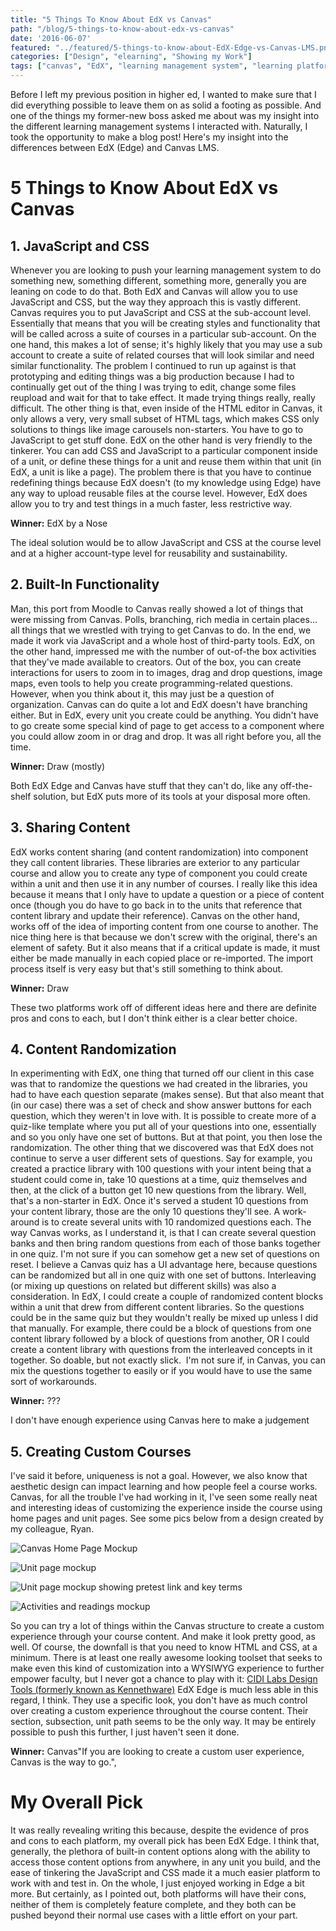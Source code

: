 ```yaml
---
title: "5 Things To Know About EdX vs Canvas"
path: "/blog/5-things-to-know-about-edx-vs-canvas"
date: '2016-06-07'
featured: "../featured/5-things-to-know-about-EdX-Edge-vs-Canvas-LMS.png"
categories: ["Design", "elearning", "Showing my Work"]
tags: ["canvas", "EdX", "learning management system", "learning platform", "LMS", "review"]
---
```


Before I left my previous position in higher ed, I wanted to make sure that I did everything possible to leave them on as solid a footing as possible. And one of the things my former-new boss asked me about was my insight into the different learning management systems I interacted with. Naturally, I took the opportunity to make a blog post! Here's my insight into the differences between EdX (Edge) and Canvas LMS.

# 5 Things to Know About EdX vs Canvas

## 1\. JavaScript and CSS

Whenever you are looking to push your learning management system to do something new, something different, something more, generally you are leaning on code to do that. Both EdX and Canvas will allow you to use JavaScript and CSS, but the way they approach this is vastly different. Canvas requires you to put JavaScript and CSS at the sub-account level. Essentially that means that you will be creating styles and functionality that will be called across a suite of courses in a particular sub-account. On the one hand, this makes a lot of sense; it's highly likely that you may use a sub account to create a suite of related courses that will look similar and need similar functionality. The problem I continued to run up against is that prototyping and editing things was a big production because I had to continually get out of the thing I was trying to edit, change some files reupload and wait for that to take effect. It made trying things really, really difficult. The other thing is that, even inside of the HTML editor in Canvas, it only allows a very, very small subset of HTML tags, which makes CSS only solutions to things like image carousels non-starters. You have to go to JavaScript to get stuff done. EdX on the other hand is very friendly to the tinkerer. You can add CSS and JavaScript to a particular component inside of a unit, or define these things for a unit and reuse them within that unit (in EdX, a unit is like a page). The problem there is that you have to continue redefining things because EdX doesn't (to my knowledge using Edge) have any way to upload reusable files at the course level. However, EdX does allow you to try and test things in a much faster, less restrictive way.

**Winner:** EdX by a Nose

The ideal solution would be to allow JavaScript and CSS at the course level and at a higher account-type level for reusability and sustainability.

## 2\. Built-In Functionality

Man, this port from Moodle to Canvas really showed a lot of things that were missing from Canvas. Polls, branching, rich media in certain places... all things that we wrestled with trying to get Canvas to do. In the end, we made it work via JavaScript and a whole host of third-party tools. EdX, on the other hand, impressed me with the number of out-of-the box activities that they've made available to creators. Out of the box, you can create interactions for users to zoom in to images, drag and drop questions, image maps, even tools to help you create programming-related questions. However, when you think about it, this may just be a question of organization. Canvas can do quite a lot and EdX doesn't have branching either. But in EdX, every unit you create could be anything. You didn't have to go create some special kind of page to get access to a component where you could allow zoom in or drag and drop. It was all right before you, all the time.

**Winner:** Draw (mostly)

Both EdX Edge and Canvas have stuff that they can't do, like any off-the-shelf solution, but EdX puts more of its tools at your disposal more often.

## 3\. Sharing Content

EdX works content sharing (and content randomization) into component they call content libraries. These libraries are exterior to any particular course and allow you to create any type of component you could create within a unit and then use it in any number of courses. I really like this idea because it means that I only have to update a question or a piece of content once (though you do have to go back in to the units that reference that content library and update their reference). Canvas on the other hand, works off of the idea of importing content from one course to another. The nice thing here is that because we don't screw with the original, there's an element of safety. But it also means that if a critical update is made, it must either be made manually in each copied place or re-imported. The import process itself is very easy but that's still something to think about.

**Winner:** Draw

These two platforms work off of different ideas here and there are definite pros and cons to each, but I don't think either is a clear better choice.

## 4\. Content Randomization

In experimenting with EdX, one thing that turned off our client in this case was that to randomize the questions we had created in the libraries, you had to have each question separate (makes sense). But that also meant that (in our case) there was a set of check and show answer buttons for each question, which they weren't in love with. It is possible to create more of a quiz-like template where you put all of your questions into one, essentially and so you only have one set of buttons. But at that point, you then lose the randomization. The other thing that we discovered was that EdX does not continue to serve a user different sets of questions. Say for example, you created a practice library with 100 questions with your intent being that a student could come in, take 10 questions at a time, quiz themselves and then, at the click of a button get 10 new questions from the library. Well, that's a non-starter in EdX. Once it's served a student 10 questions from your content library, those are the only 10 questions they'll see. A work-around is to create several units with 10 randomized questions each. The way Canvas works, as I understand it, is that I can create several question banks and then bring random questions from each of those banks together in one quiz. I'm not sure if you can somehow get a new set of questions on reset. I believe a Canvas quiz has a UI advantage here, because questions can be randomized but all in one quiz with one set of buttons. Interleaving (or mixing up questions on related but different skills) was also a consideration. In EdX, I could create a couple of randomized content blocks within a unit that drew from different content libraries. So the questions could be in the same quiz but they wouldn't really be mixed up unless I did that manually. For example, there could be a block of questions from one content library followed by a block of questions from another, OR I could create a content library with questions from the interleaved concepts in it together. So doable, but not exactly slick.  I'm not sure if, in Canvas, you can mix the questions together to easily or if you would have to use the same sort of workarounds.

**Winner:** ???

I don't have enough experience using Canvas here to make a judgement

## 5. Creating Custom Courses

I've said it before, uniqueness is not a goal. However, we also know that aesthetic design can impact learning and how people feel a course works. Canvas, for all the trouble I've had working in it, I've seen some really neat and interesting ideas of customizing the experience inside the course using home pages and unit pages. See some pics below from a design created by my colleague, Ryan.

<img
    sizes="(max-width: 810px) 100vw, 810px"
    srcset="https://res.cloudinary.com/dhdaswa6t/image/upload/f_auto,q_60,w_203/v1530396697/blog/Screen-Shot-2016-05-23-at-4.31.15-PM.png 203w,
            https://res.cloudinary.com/dhdaswa6t/image/upload/f_auto,q_60,w_405/v1530396697/blog/Screen-Shot-2016-05-23-at-4.31.15-PM.png 405w,
            https://res.cloudinary.com/dhdaswa6t/image/upload/f_auto,q_60,w_810/v1530396697/blog/Screen-Shot-2016-05-23-at-4.31.15-PM.png 810w,
            https://res.cloudinary.com/dhdaswa6t/image/upload/f_auto,q_60,w_1215/v1530396697/blog/Screen-Shot-2016-05-23-at-4.31.15-PM.png 1215w"
    src="https://res.cloudinary.com/dhdaswa6t/image/upload/f_auto,q_60,w_810/v1530396697/blog/Screen-Shot-2016-05-23-at-4.31.15-PM.png"
    alt="Canvas Home Page Mockup" />

  <img
    sizes="(max-width: 810px) 100vw, 810px"
    srcset="https://res.cloudinary.com/dhdaswa6t/image/upload/f_auto,q_60,w_203/v1530396697/blog/Screen-Shot-2016-05-23-at-4.31.52-PM.png 203w,
            https://res.cloudinary.com/dhdaswa6t/image/upload/f_auto,q_60,w_405/v1530396697/blog/Screen-Shot-2016-05-23-at-4.31.52-PM.png 405w,
            https://res.cloudinary.com/dhdaswa6t/image/upload/f_auto,q_60,w_810/v1530396697/blog/Screen-Shot-2016-05-23-at-4.31.52-PM.png 810w,
            https://res.cloudinary.com/dhdaswa6t/image/upload/f_auto,q_60,w_1215/v1530396697/blog/Screen-Shot-2016-05-23-at-4.31.52-PM.png 1215w"
    src="https://res.cloudinary.com/dhdaswa6t/image/upload/f_auto,q_60,w_810/v1530396697/blog/Screen-Shot-2016-05-23-at-4.31.52-PM.png"
    alt="Unit page mockup" />

<img
  sizes="(max-width: 810px) 100vw, 810px"
  srcset="https://res.cloudinary.com/dhdaswa6t/image/upload/f_auto,q_60,w_203/v1530396697/blog/Screen-Shot-2016-05-23-at-4.31.59-PM.png 203w,
          https://res.cloudinary.com/dhdaswa6t/image/upload/f_auto,q_60,w_405/v1530396697/blog/Screen-Shot-2016-05-23-at-4.31.59-PM.png 405w,
          https://res.cloudinary.com/dhdaswa6t/image/upload/f_auto,q_60,w_810/v1530396697/blog/Screen-Shot-2016-05-23-at-4.31.59-PM.png 810w,
          https://res.cloudinary.com/dhdaswa6t/image/upload/f_auto,q_60,w_1215/v1530396697/blog/Screen-Shot-2016-05-23-at-4.31.59-PM.png 1215w"
  src="https://res.cloudinary.com/dhdaswa6t/image/upload/f_auto,q_60,w_810/v1530396697/blog/Screen-Shot-2016-05-23-at-4.31.59-PM.png"
  alt="Unit page mockup showing pretest link and key terms" />

<img
  sizes="(max-width: 810px) 100vw, 810px"
  srcset="https://res.cloudinary.com/dhdaswa6t/image/upload/f_auto,q_60,w_203/v1530396697/blog/Screen-Shot-2016-05-23-at-4.32.09-PM.png 203w,
          https://res.cloudinary.com/dhdaswa6t/image/upload/f_auto,q_60,w_405/v1530396697/blog/Screen-Shot-2016-05-23-at-4.32.09-PM.png 405w,
          https://res.cloudinary.com/dhdaswa6t/image/upload/f_auto,q_60,w_810/v1530396697/blog/Screen-Shot-2016-05-23-at-4.32.09-PM.png 810w,
          https://res.cloudinary.com/dhdaswa6t/image/upload/f_auto,q_60,w_1215/v1530396697/blog/Screen-Shot-2016-05-23-at-4.32.09-PM.png 1215w"
  src="https://res.cloudinary.com/dhdaswa6t/image/upload/f_auto,q_60,w_810/v1530396697/blog/Screen-Shot-2016-05-23-at-4.32.09-PM.png"
  alt="Activities and readings mockup" />

So you can try a lot of things within the Canvas structure to create a custom experience through your course content. And make it look pretty good, as well. Of course, the downfall is that you need to know HTML and CSS, at a minimum. There is at least one really awesome looking toolset that seeks to make even this kind of customization into a WYSIWYG experience to further empower faculty, but I never got a chance to play with it: [CIDI Labs Design Tools (formerly known as Kennethware)](http://www.cidilabs.com/#!design-tools/lfqt7) EdX Edge is much less able in this regard, I think. They use a specific look, you don't have as much control over creating a custom experience throughout the course content. Their section, subsection, unit path seems to be the only way. It may be entirely possible to push this further, I just haven't seen it done.

**Winner:** Canvas"If you are looking to create a custom user experience, Canvas is the way to go.",

# My Overall Pick

It was really revealing writing this because, despite the evidence of pros and cons to each platform, my overall pick has been EdX Edge. I think that, generally, the plethora of built-in content options along with the ability to access those content options from anywhere, in any unit you build, and the ease of tinkering the JavaScript and CSS made it a much easier platform to work with and test in. On the whole, I just enjoyed working in Edge a bit more. But certainly, as I pointed out, both platforms will have their cons, neither of them is completely feature complete, and they both can be pushed beyond their normal use cases with a little effort on your part.
